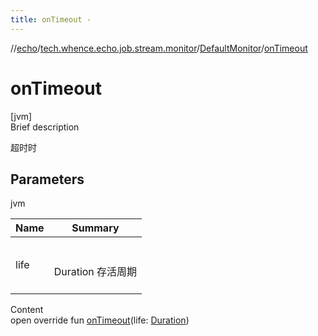 ```yaml
---
title: onTimeout -
---
```

//[echo](../../index.md)/[tech.whence.echo.job.stream.monitor](../index.md)/[DefaultMonitor](index.md)/[onTimeout](on-timeout.md)



# onTimeout  
[jvm]  
Brief description  


超时时



## Parameters  
  
jvm  
  
|  Name|  Summary| 
|---|---|
| life| <br><br>Duration 存活周期<br><br>
  
  
Content  
open override fun [onTimeout](on-timeout.md)(life: [Duration](https://docs.oracle.com/javase/8/docs/api/java/time/Duration.html))  



